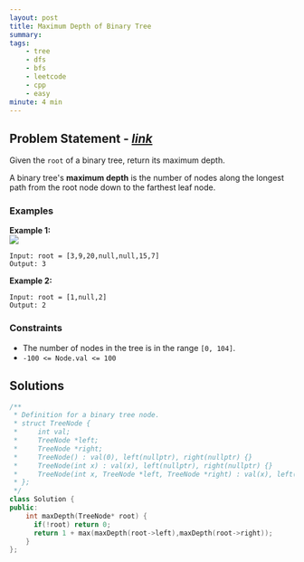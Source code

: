 ```yaml
---
layout: post
title: Maximum Depth of Binary Tree
summary:
tags:
    - tree
    - dfs
    - bfs 
    - leetcode
    - cpp
    - easy
minute: 4 min
---
```


## Problem Statement - [*link*](https://leetcode.com/problems/maximum-depth-of-binary-tree)  

Given the `root` of a binary tree, return its maximum depth.

A binary tree's **maximum depth** is the number of nodes along the longest path from the root node down to the farthest leaf node.

### Examples

**Example 1:**  
<img src="https://assets.leetcode.com/uploads/2020/11/26/tmp-tree.jpg">
```
Input: root = [3,9,20,null,null,15,7]
Output: 3
```

**Example 2:**  
```
Input: root = [1,null,2]
Output: 2
```

### Constraints

+ The number of nodes in the tree is in the range `[0, 104]`.
+ `-100 <= Node.val <= 100`

## Solutions

```cpp
/**
 * Definition for a binary tree node.
 * struct TreeNode {
 *     int val;
 *     TreeNode *left;
 *     TreeNode *right;
 *     TreeNode() : val(0), left(nullptr), right(nullptr) {}
 *     TreeNode(int x) : val(x), left(nullptr), right(nullptr) {}
 *     TreeNode(int x, TreeNode *left, TreeNode *right) : val(x), left(left), right(right) {}
 * };
 */
class Solution {
public:
    int maxDepth(TreeNode* root) {
      if(!root) return 0;
      return 1 + max(maxDepth(root->left),maxDepth(root->right));
    }
};
```